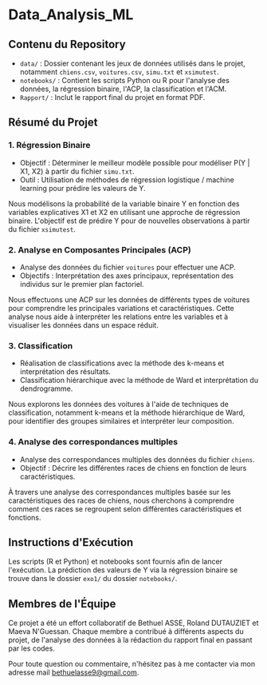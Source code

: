 # Data_Analysis_ML

## Contenu du Repository

- `data/` : Dossier contenant les jeux de données utilisés dans le projet, notamment `chiens.csv`, `voitures.csv`, `simu.txt` et `xsimutest`.
- `notebooks/` : Contient les scripts Python ou R pour l'analyse des données, la régression binaire, l'ACP, la classification et l'ACM.
- `Rapport/` : Inclut le rapport final du projet en format PDF.

## Résumé du Projet

### 1. Régression Binaire

- Objectif : Déterminer le meilleur modèle possible pour modéliser P(Y | X1, X2) à partir du fichier `simu.txt`.
- Outil : Utilisation de méthodes de régression logistique / machine learning pour prédire les valeurs de Y.

Nous modélisons la probabilité de la variable binaire Y en fonction des variables explicatives X1 et X2 en utilisant une approche de régression binaire. L'objectif est de prédire Y pour de nouvelles observations à partir du fichier `xsimutest`.

### 2. Analyse en Composantes Principales (ACP)

- Analyse des données du fichier `voitures` pour effectuer une ACP.
- Objectifs : Interprétation des axes principaux, représentation des individus sur le premier plan factoriel.

Nous effectuons une ACP sur les données de différents types de voitures pour comprendre les principales variations et caractéristiques. Cette analyse nous aide à interpréter les relations entre les variables et à visualiser les données dans un espace réduit.

### 3. Classification

- Réalisation de classifications avec la méthode des k-means et interprétation des résultats.
- Classification hiérarchique avec la méthode de Ward et interprétation du dendrogramme.

Nous explorons les données des voitures à l'aide de techniques de classification, notamment k-means et la méthode hiérarchique de Ward, pour identifier des groupes similaires et interpréter leur composition.

### 4. Analyse des correspondances multiples

- Analyse des correspondances multiples des données du fichier `chiens`.
- Objectif : Décrire les différentes races de chiens en fonction de leurs caractéristiques.

À travers une analyse des correspondances multiples basée sur les caractéristiques des races de chiens, nous cherchons à comprendre comment ces races se regroupent selon différentes caractéristiques et fonctions.

## Instructions d'Exécution

Les scripts (R et Python) et notebooks sont fournis afin de lancer l'exécution. La prédiction des valeurs de Y via la régression binaire se trouve dans le dossier `exo1/` du dossier `notebooks/`.

## Membres de l'Équipe

Ce projet a été un effort collaboratif de Bethuel ASSE, Roland DUTAUZIET et Maeva N'Guessan. Chaque membre a contribué à différents aspects du projet, de l'analyse des données à la rédaction du rapport final en passant par les codes.


Pour toute question ou commentaire, n'hésitez pas à me contacter via mon adresse mail bethuelasse9@gmail.com.

